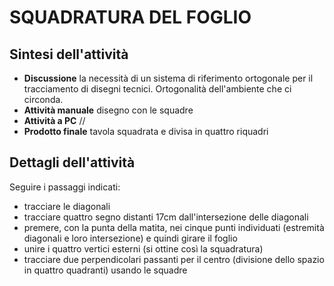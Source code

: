 # SQUADRATURA DEL FOGLIO

## Sintesi dell'attività
- **Discussione** la necessità di un sistema di riferimento ortogonale per il tracciamento di disegni tecnici. Ortogonalità dell'ambiente che ci circonda.
- **Attività manuale** disegno con le squadre
- **Attività a PC** //
- **Prodotto finale** tavola squadrata e divisa in quattro riquadri

## Dettagli dell'attività

Seguire i passaggi indicati:
- tracciare le diagonali
- tracciare quattro segno distanti 17cm dall'intersezione delle diagonali
- premere, con la punta della matita, nei cinque punti individuati (estremità diagonali e loro intersezione) e quindi girare il foglio
- unire i quattro vertici esterni (si ottine così la squadratura)
- tracciare due perpendicolari passanti per il centro (divisione dello spazio in quattro quadranti) usando le squadre
